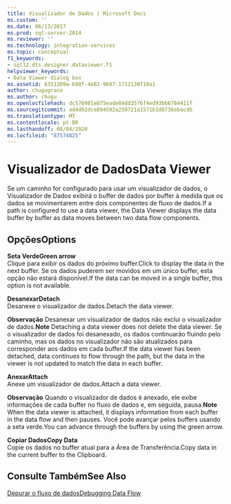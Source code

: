 ```yaml
---
title: Visualizador de Dados | Microsoft Docs
ms.custom: ''
ms.date: 06/13/2017
ms.prod: sql-server-2014
ms.reviewer: ''
ms.technology: integration-services
ms.topic: conceptual
f1_keywords:
- sql12.dts.designer.dataviewer.f1
helpviewer_keywords:
- Data Viewer dialog box
ms.assetid: 6351309a-688f-4e82-9697-1712130f10a1
author: chugugrace
ms.author: chugu
ms.openlocfilehash: dc576981e875eade84dd3576f4ed93b66784411f
ms.sourcegitcommit: ad4d92dce894592a259721a1571b1d8736abacdb
ms.translationtype: MT
ms.contentlocale: pt-BR
ms.lasthandoff: 08/04/2020
ms.locfileid: "87574825"
---
```

# <a name="data-viewer"></a><span data-ttu-id="b5520-102">Visualizador de Dados</span><span class="sxs-lookup"><span data-stu-id="b5520-102">Data Viewer</span></span>
  <span data-ttu-id="b5520-103">Se um caminho for configurado para usar um visualizador de dados, o Visualizador de Dados exibirá o buffer de dados por buffer à medida que os dados se movimentarem entre dois componentes de fluxo de dados.</span><span class="sxs-lookup"><span data-stu-id="b5520-103">If a path is configured to use a data viewer, the Data Viewer displays the data buffer by buffer as data moves between two data flow components.</span></span>  
  
## <a name="options"></a><span data-ttu-id="b5520-104">Opções</span><span class="sxs-lookup"><span data-stu-id="b5520-104">Options</span></span>  
 <span data-ttu-id="b5520-105">**Seta Verde**</span><span class="sxs-lookup"><span data-stu-id="b5520-105">**Green arrow**</span></span>  
 <span data-ttu-id="b5520-106">Clique para exibir os dados do próximo buffer.</span><span class="sxs-lookup"><span data-stu-id="b5520-106">Click to display the data in the next buffer.</span></span> <span data-ttu-id="b5520-107">Se os dados puderem ser movidos em um único buffer, esta opção não estará disponível.</span><span class="sxs-lookup"><span data-stu-id="b5520-107">If the data can be moved in a single buffer, this option is not available.</span></span>  
  
 <span data-ttu-id="b5520-108">**Desanexar**</span><span class="sxs-lookup"><span data-stu-id="b5520-108">**Detach**</span></span>  
 <span data-ttu-id="b5520-109">Desanexe o visualizador de dados.</span><span class="sxs-lookup"><span data-stu-id="b5520-109">Detach the data viewer.</span></span>  
  
 <span data-ttu-id="b5520-110">**Observação** Desanexar um visualizador de dados não exclui o visualizador de dados.</span><span class="sxs-lookup"><span data-stu-id="b5520-110">**Note** Detaching a data viewer does not delete the data viewer.</span></span> <span data-ttu-id="b5520-111">Se o visualizador de dados foi desanexado, os dados continuarão fluindo pelo caminho, mas os dados no visualizador não são atualizados para corresponder aos dados em cada buffer.</span><span class="sxs-lookup"><span data-stu-id="b5520-111">If the data viewer has been detached, data continues to flow through the path, but the data in the viewer is not updated to match the data in each buffer.</span></span>  
  
 <span data-ttu-id="b5520-112">**Anexar**</span><span class="sxs-lookup"><span data-stu-id="b5520-112">**Attach**</span></span>  
 <span data-ttu-id="b5520-113">Anexe um visualizador de dados.</span><span class="sxs-lookup"><span data-stu-id="b5520-113">Attach a data viewer.</span></span>  
  
 <span data-ttu-id="b5520-114">**Observação** Quando o visualizador de dados é anexado, ele exibe informações de cada buffer no fluxo de dados e, em seguida, pausa.</span><span class="sxs-lookup"><span data-stu-id="b5520-114">**Note** When the data viewer is attached, it displays information from each buffer in the data flow and then pauses.</span></span> <span data-ttu-id="b5520-115">Você pode avançar pelos buffers usando a seta verde.</span><span class="sxs-lookup"><span data-stu-id="b5520-115">You can advance through the buffers by using the green arrow.</span></span>  
  
 <span data-ttu-id="b5520-116">**Copiar Dados**</span><span class="sxs-lookup"><span data-stu-id="b5520-116">**Copy Data**</span></span>  
 <span data-ttu-id="b5520-117">Copie os dados no buffer atual para a Área de Transferência.</span><span class="sxs-lookup"><span data-stu-id="b5520-117">Copy data in the current buffer to the Clipboard.</span></span>  
  
## <a name="see-also"></a><span data-ttu-id="b5520-118">Consulte Também</span><span class="sxs-lookup"><span data-stu-id="b5520-118">See Also</span></span>  
 [<span data-ttu-id="b5520-119">Depurar o fluxo de dados</span><span class="sxs-lookup"><span data-stu-id="b5520-119">Debugging Data Flow</span></span>](../troubleshooting/debugging-data-flow.md)  
  
  
